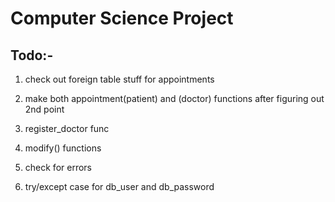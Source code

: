 # Computer Science Project

## Todo:-

1. check out foreign table stuff for appointments

2. make both appointment(patient) and (doctor) functions after figuring out 2nd point

3. register_doctor func

4. modify() functions

5. check for errors

6. try/except case for db_user and db_password
